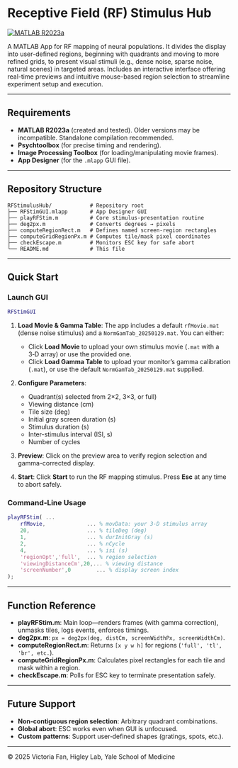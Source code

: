# Receptive Field (RF) Stimulus Hub

[![MATLAB R2023a](https://img.shields.io/badge/MATLAB-R2023a-blue)](https://www.mathworks.com/products/matlab.html)

A MATLAB App for RF mapping of neural populations. It divides the display into user-defined regions, beginning with quadrants and moving to more refined grids, to present visual stimuli (e.g., dense noise, sparse noise, natural scenes) in targeted areas. Includes an interactive interface offering real-time previews and intuitive mouse-based region selection to streamline experiment setup and execution.

---

## Requirements

* **MATLAB R2023a** (created and tested). Older versions may be incompatible. Standalone compilation recommended.
* **Psychtoolbox** (for precise timing and rendering).
* **Image Processing Toolbox** (for loading/manipulating movie frames).
* **App Designer** (for the `.mlapp` GUI file).

---

## Repository Structure

```plaintext
RFStimulusHub/            # Repository root
├── RFStimGUI.mlapp       # App Designer GUI
├── playRFStim.m          # Core stimulus-presentation routine
├── deg2px.m              # Converts degrees → pixels
├── computeRegionRect.m   # Defines named screen-region rectangles
├── computeGridRegionPx.m # Computes tile/mask pixel coordinates
├── checkEscape.m         # Monitors ESC key for safe abort
└── README.md             # This file
```

---

## Quick Start

### Launch GUI

```matlab
RFStimGUI
```

1. **Load Movie & Gamma Table**: The app includes a default `rfMovie.mat` (dense noise stimulus) and a `NormGamTab_20250129.mat`. You can either:

   * Click **Load Movie** to upload your own stimulus movie (`.mat` with a 3‑D array) or use the provided one.
   * Click **Load Gamma Table** to upload your monitor’s gamma calibration (`.mat`), or use the default `NormGamTab_20250129.mat` supplied.
2. **Configure Parameters**:

   * Quadrant(s) selected from 2×2, 3×3, or full)
   * Viewing distance (cm)
   * Tile size (deg)
   * Initial gray screen duration (s)
   * Stimulus duration (s)
   * Inter-stimulus interval (ISI, s)
   * Number of cycles
3. **Preview**: Click on the preview area to verify region selection and gamma-corrected display.
4. **Start**: Click **Start** to run the RF mapping stimulus. Press **Esc** at any time to abort safely.

### Command‐Line Usage

```matlab
playRFStim( ...
    rfMovie,             ... % movData: your 3‑D stimulus array
    20,                  ... % tileDeg (deg)
    1,                   ... % durInitGray (s)
    2,                   ... % nCycle
    4,                   ... % isi (s)
    'regionOpt','full',  ... % region selection
    'viewingDistanceCm',20,... % viewing distance
    'screenNumber',0        ... % display screen index
);
```

---

## Function Reference

* **playRFStim.m**: Main loop—renders frames (with gamma correction), unmasks tiles, logs events, enforces timings.
* **deg2px.m**: `px = deg2px(deg, distCm, screenWidthPx, screenWidthCm)`.
* **computeRegionRect.m**: Returns `[x y w h]` for regions (`'full', 'tl', 'br', etc.`).
* **computeGridRegionPx.m**: Calculates pixel rectangles for each tile and mask within a region.
* **checkEscape.m**: Polls for ESC key to terminate presentation safely.

---

## Future Support

* **Non‑contiguous region selection**: Arbitrary quadrant combinations.
* **Global abort**: ESC works even when GUI is unfocused.
* **Custom patterns**: Support user‑defined shapes (gratings, spots, etc.).

---

© 2025 Victoria Fan, Higley Lab, Yale School of Medicine

